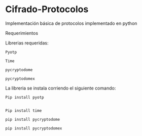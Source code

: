 # Cifrado-Protocolos
Implementación básica de protocolos implementado en python

Requerimientos

Librerias requeridas:


    Pyotp 

    Time
    
    pycryptodome
    
    pycryptodomex


La libreria se instala corriendo el siguiente comando:

    Pip install pyotp


    Pip install time

    pip install pycryptodome
    
    pip install pycryptodomex

